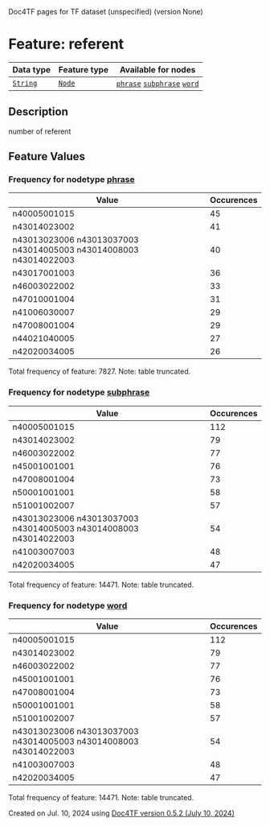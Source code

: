 Doc4TF pages for TF dataset (unspecified) (version None)
# Feature: referent
Data type|Feature type|Available for nodes
---|---|---
[`String`](featuresbydatatype.md#string)|[`Node`](featuresbytype.md#node)| [`phrase`](featuresbynodetype.md#phrase)  [`subphrase`](featuresbynodetype.md#subphrase)  [`word`](featuresbynodetype.md#word) 
## Description
number of referent
## Feature Values
### Frequency for nodetype [phrase](featuresbynodetype.md#phrase)
Value|Occurences
---|---
n40005001015|45
n43014023002|41
n43013023006 n43013037003 n43014005003 n43014008003 n43014022003|40
n43017001003|36
n46003022002|33
n47010001004|31
n41006030007|29
n47008001004|29
n44021040005|27
n42020034005|26

Total frequency of feature: 7827. Note: table truncated.
 ### Frequency for nodetype [subphrase](featuresbynodetype.md#subphrase)
Value|Occurences
---|---
n40005001015|112
n43014023002|79
n46003022002|77
n45001001001|76
n47008001004|73
n50001001001|58
n51001002007|57
n43013023006 n43013037003 n43014005003 n43014008003 n43014022003|54
n41003007003|48
n42020034005|47

Total frequency of feature: 14471. Note: table truncated.
 ### Frequency for nodetype [word](featuresbynodetype.md#word)
Value|Occurences
---|---
n40005001015|112
n43014023002|79
n46003022002|77
n45001001001|76
n47008001004|73
n50001001001|58
n51001002007|57
n43013023006 n43013037003 n43014005003 n43014008003 n43014022003|54
n41003007003|48
n42020034005|47

Total frequency of feature: 14471. Note: table truncated.
  

Created on Jul. 10, 2024 using [Doc4TF version 0.5.2 (July 10, 2024)](https://github.com/tonyjurg/Doc4TF/blob/main/CreateFeatureDoc.ipynb) 